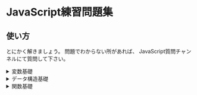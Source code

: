 # JavaScript練習問題集

## 使い方

とにかく解きましょう。
問題でわからない所があれば、
JavaScript質問チャンネルにて質問して下さい。

<details><summary>変数基礎</summary>

## ※注意

- 各問題ごとにファイルを作成して取り組んで下さい。
このセクションにおけるファイル名は、以下のように付けましょう。

**注意**
- //=> any
- 上のような表現は、anyという字句がコンソールに出力されている状態を表します。

>**var_(問題番号).js**

**問題1**
```js
ブラウザのコンソールに、以下のように出力して下さい。

//=> Hello, World!
```

※ 変数宣言には、var宣言を用いて下さい。

<details><summary>解答</summary>
っふぁっｇ

```js
fgrggrgrg
```
</details>


**問題2**

</details>
<details><summary>データ構造基礎</summary></details>
<details><summary>関数基礎</summary></details>
